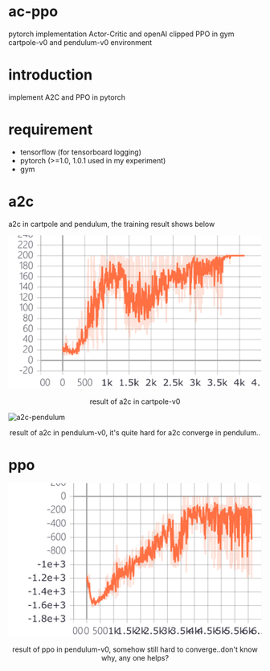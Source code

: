 # ac-ppo
pytorch implementation Actor-Critic and openAI clipped PPO in gym cartpole-v0 and pendulum-v0 environment

# introduction
implement A2C and PPO in pytorch

# requirement 

- tensorflow (for tensorboard logging)
- pytorch (>=1.0, 1.0.1 used in my experiment)
- gym

# a2c

a2c in cartpole and pendulum, the training result shows below

![a2c-cartpole](./a2c-cartpole-result.png)
<center>result of a2c in cartpole-v0</center>

![a2c-pendulum](./a2c-pendulum<F4>-result.png)
<center>result of a2c in pendulum-v0, it's quite hard for a2c converge in pendulum.. </center>

# ppo
![ppo-pendulum](./ppo-pendulum-result.png)
<center>result of ppo in pendulum-v0, somehow still hard to converge..don't know why, any one helps?</center>

